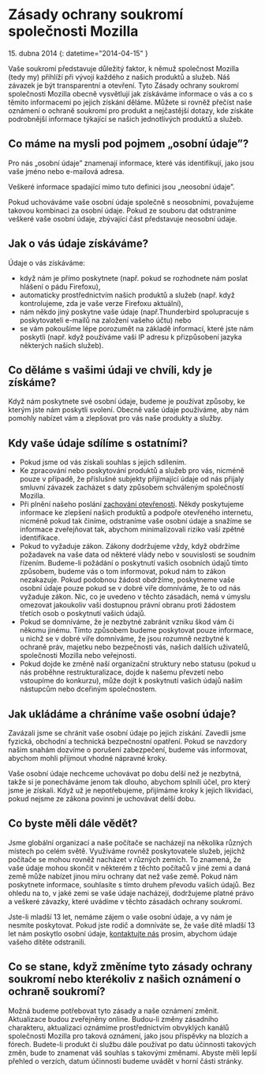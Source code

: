 ﻿# Zásady ochrany soukromí společnosti Mozilla

15\. dubna 2014
{: datetime="2014-04-15" }

Vaše soukromí představuje důležitý faktor, k němuž společnost Mozilla (tedy my) přihlíží při vývoji každého z našich produktů a služeb. Náš závazek je být transparentní a otevření. Tyto Zásady ochrany soukromí společnosti Mozilla obecně vysvětlují jak získáváme informace o vás a co s těmito informacemi po jejich získání děláme. Můžete si rovněž přečíst naše oznámení o ochraně soukromí pro produkt a nejčastější dotazy, kde získáte podrobnější informace týkající se našich jednotlivých produktů a služeb.

## Co máme na mysli pod pojmem „osobní údaje”?

Pro nás „osobní údaje” znamenají informace, které vás identifikují, jako jsou vaše jméno nebo e-mailová adresa.

Veškeré informace spadající mimo tuto definici jsou „neosobní údaje”.

Pokud uchováváme vaše osobní údaje společně s neosobními, považujeme takovou kombinaci za osobní údaje. Pokud ze souboru dat odstraníme veškeré vaše osobní údaje, zbývající část představuje neosobní údaje.

## Jak o vás údaje získáváme?

Údaje o vás získáváme:

* když nám je přímo poskytnete (např. pokud se rozhodnete nám poslat hlášení o pádu Firefoxu),
* automaticky prostřednictvím našich produktů a služeb (např. když kontrolujeme, zda je vaše verze Firefoxu aktuální),
* nám někdo jiný poskytne vaše údaje (např.Thunderbird spolupracuje s poskytovateli e-mailů na založení vašeho účtu) nebo
* se vám pokoušíme lépe porozumět na základě informací, které jste nám poskytli (např. když používáme vaši IP adresu k přizpůsobení jazyka některých našich služeb).

## Co děláme s vašimi údaji ve chvíli, kdy je získáme?

Když nám poskytnete své osobní údaje, budeme je používat způsoby, ke kterým jste nám poskytli svolení. Obecně vaše údaje používáme, aby nám pomohly nabízet vám a zlepšovat pro vás naše produkty a služby.

## Kdy vaše údaje sdílíme s ostatními?

* Pokud jsme od vás získali souhlas s jejich sdílením.
* Ke zpracování nebo poskytování produktů a služeb pro vás, nicméně pouze v případě, že příslušné subjekty přijímající údaje od nás přijaly smluvní závazek zacházet s daty způsobem schváleným společností Mozilla.
* Při plnění našeho poslání [zachování otevřenosti](https://www.mozilla.org/about/manifesto/). Někdy poskytujeme informace ke zlepšení našich produktů a podpoře otevřeného internetu, nicméně pokud tak činíme, odstraníme vaše osobní údaje a snažíme se informace zveřejňovat tak, abychom minimalizovali riziko vaší zpětné identifikace.
* Pokud to vyžaduje zákon. Zákony dodržujeme vždy, když obdržíme požadavek na vaše data od některé vlády nebo v souvislosti se soudním řízením. Budeme-li požádání o poskytnutí vašich osobních údajů tímto způsobem, budeme vás o tom informovat, pokud nám to zákon nezakazuje. Pokud podobnou žádost obdržíme, poskytneme vaše osobní údaje pouze pokud se v dobré víře domníváme, že to od nás vyžaduje zákon. Nic, co je uvedeno v těchto zásadách, nemá v úmyslu omezovat jakoukoliv vaši dostupnou právní obranu proti žádostem třetích osob o poskytnutí vašich údajů.
* Pokud se domníváme, že je nezbytné zabránit vzniku škod vám či někomu jinému. Tímto způsobem budeme poskytovat pouze informace, u nichž se v dobré víře domníváme, že jsou rozumně nezbytné k ochraně práv, majetku nebo bezpečnosti vás, našich dalších uživatelů, společnosti Mozilla nebo veřejnosti.
* Pokud dojde ke změně naší organizační struktury nebo statusu (pokud u nás proběhne restrukturalizace, dojde k našemu převzetí nebo vstoupíme do konkurzu), může dojít k poskytnutí vašich údajů našim nástupcům nebo dceřiným společnostem.

## Jak ukládáme a chráníme vaše osobní údaje?

Zavázali jsme se chránit vaše osobní údaje po jejich získání. Zavedli jsme fyzická, obchodní a technická bezpečnostní opatření. Pokud se navzdory našim snahám dozvíme o porušení zabezpečení, budeme vás informovat, abychom mohli přijmout vhodné nápravné kroky.

Vaše osobní údaje nechceme uchovávat po dobu delší než je nezbytná, takže si je ponecháváme jenom tak dlouho, abychom splnili účel, pro který jsme je získali. Když už je nepotřebujeme, přijímáme kroky k jejich likvidaci, pokud nejsme ze zákona povinni je uchovávat delší dobu.

## Co byste měli dále vědět?

Jsme globální organizací a naše počítače se nacházejí na několika různých místech po celém světě. Využíváme rovněž poskytovatele služeb, jejichž počítače se mohou rovněž nacházet v různých zemích. To znamená, že vaše údaje mohou skončit v některém z těchto počítačů v jiné zemi a daná země může nabízet jinou míru ochrany dat než vaše země. Pokud nám poskytnete informace, souhlasíte s tímto druhem převodu vašich údajů. Bez ohledu na to, v jaké zemi se vaše údaje nacházejí, dodržujeme platné právo a veškeré závazky, které uvádíme v těchto zásadách ochrany soukromí.

Jste-li mladší 13 let, nemáme zájem o vaše osobní údaje, a vy nám je nesmíte poskytovat. Pokud jste rodič a domníváte se, že vaše dítě mladší 13 let nám poskytlo osobní údaje, [kontaktujte nás](https://www.mozilla.org/privacy/#contact) prosím, abychom údaje vašeho dítěte odstranili.

## Co se stane, když změníme tyto zásady ochrany soukromí nebo kterékoliv z našich oznámení o ochraně soukromí?

Možná budeme potřebovat tyto zásady a naše oznámení změnit. Aktualizace budou zveřejněny online. Budou-li změny zásadního charakteru, aktualizaci oznámíme prostřednictvím obvyklých kanálů společnosti Mozilla pro taková oznámení, jako jsou příspěvky na blozích a fórech. Budete-li produkt či službu dále používat po datu účinnosti takových změn, bude to znamenat váš souhlas s takovými změnami. Abyste měli lepší přehled o verzích, datum účinnosti budeme uvádět v horní části stránky.
